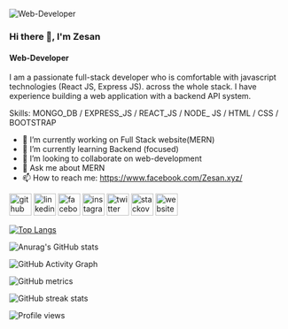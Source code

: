 
![Web-Developer](https://i.pinimg.com/736x/4c/44/39/4c443992f6106654fc270b3ca708d29e.jpg)
### Hi there 👋, I'm Zesan
#### Web-Developer


I am a passionate full-stack developer who is comfortable with javascript technologies (React JS, Express JS). across the whole stack. I have experience building a web application with a backend API system.

Skills: MONGO_DB / EXPRESS_JS / REACT_JS / NODE_ JS / HTML / CSS / BOOTSTRAP

- 🔭 I’m currently working on Full Stack website(MERN) 
- 🌱 I’m currently learning Backend (focused) 
- 👯 I’m looking to collaborate on web-development 
- 💬 Ask me about MERN 
- 📫 How to reach me: https://www.facebook.com/Zesan.xyz/ 


[<img src='https://cdn.jsdelivr.net/npm/simple-icons@3.0.1/icons/github.svg' alt='github' height='40'>](https://github.com/gm-zesan)  [<img src='https://cdn.jsdelivr.net/npm/simple-icons@3.0.1/icons/linkedin.svg' alt='linkedin' height='40'>](https://www.linkedin.com/in/gm-zesan-5a2a16184/)  [<img src='https://cdn.jsdelivr.net/npm/simple-icons@3.0.1/icons/facebook.svg' alt='facebook' height='40'>](https://www.facebook.com/Zesan.xyz)  [<img src='https://cdn.jsdelivr.net/npm/simple-icons@3.0.1/icons/instagram.svg' alt='instagram' height='40'>](https://www.instagram.com/mister_zesan/)  [<img src='https://cdn.jsdelivr.net/npm/simple-icons@3.0.1/icons/twitter.svg' alt='twitter' height='40'>](https://twitter.com/g_zesan)  [<img src='https://cdn.jsdelivr.net/npm/simple-icons@3.0.1/icons/stackoverflow.svg' alt='stackoverflow' height='40'>](https://stackoverflow.com/users/mr-zesan)  [<img src='https://cdn.jsdelivr.net/npm/simple-icons@3.0.1/icons/icloud.svg' alt='website' height='40'>](https://portfolio-1a90c.web.app/)  

[![Top Langs](https://github-readme-stats.vercel.app/api/top-langs/?username=gm-zesan)](https://github.com/anuraghazra/github-readme-stats)

![Anurag's GitHub stats](https://github-readme-stats.vercel.app/api?username=gm-zesan&theme=highcontrast&show_icons=true)  

![GitHub Activity Graph](https://activity-graph.herokuapp.com/graph?username=gm-zesan)  

![GitHub metrics](https://metrics.lecoq.io/gm-zesan)  

![GitHub streak stats](https://github-readme-streak-stats.herokuapp.com/?user=gm-zesan)  

![Profile views](https://gpvc.arturio.dev/gm-zesan)  
